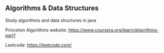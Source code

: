 ## Algorithms & Data Structures

Study algorithms and data structures in java

Princeton Algorithms website: https://www.coursera.org/learn/algorithms-part1

Leetcode: https://leetcode.com/
